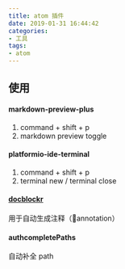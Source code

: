 ```yaml
---
title: atom 插件
date: 2019-01-31 16:44:42
categories:
- 工具
tags:
- atom
---
```


## 使用

#### markdown-preview-plus
1. command + shift + p
2. markdown preview toggle

#### platformio-ide-terminal
1. command + shift + p
2. terminal new / terminal close

#### [docblockr](https://atom.io/packages/docblockr)
用于自动生成注释（annotation）

#### authcompletePaths
自动补全 path
<!-- more -->
